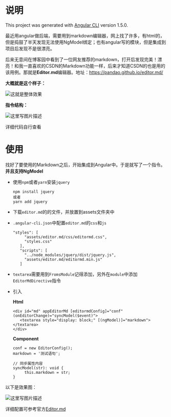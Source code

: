 # 说明

This project was generated with [Angular CLI](https://github.com/angular/angular-cli) version 1.5.0.

最近用angular做后端，需要用到markdown编辑器，网上找了许多，有html的，但是捣鼓了半天发现无法使用NgModel绑定；也有angular写的模块，但是集成到项目后发现不是很漂亮。

后来无意间在博客园中看到了一位网友推荐的markdown，打开后发现完美！漂亮！和我一直喜欢的CSDN的Markdown功能一样，后来才知道CSDN的也是用的该用例。那就是**Editor.md**编辑器。地址：https://pandao.github.io/editor.md/

**大概就是这个样子：**

![这就是整体效果](http://img.blog.csdn.net/20180103132451962?watermark/2/text/aHR0cDovL2Jsb2cuY3Nkbi5uZXQvbHhwdW1l/font/5a6L5L2T/fontsize/400/fill/I0JBQkFCMA==/dissolve/70/gravity/SouthEast)

**指令结构：**

![这里写图片描述](http://img.blog.csdn.net/20180103142428843?watermark/2/text/aHR0cDovL2Jsb2cuY3Nkbi5uZXQvbHhwdW1l/font/5a6L5L2T/fontsize/400/fill/I0JBQkFCMA==/dissolve/70/gravity/SouthEast)

详细代码自行查看

# 使用
找好了要使用的Markdown之后，开始集成到Angular中。于是就写了一个指令。**并且支持NgModel**

- 使用`npm`或者`yarn`安装`jquery`

  ```
  npm install jquery
  或者
  yarn add jquery
  ```
  
- 下载`editor.md`的的文件，并放置到assets文件夹中

- `.angular-cli.json`中配置`editor.md`的`css`和`js`

   ```
  "styles": [
        "assets/editor.md/css/editormd.css",
        "styles.css"
      ],
      "scripts": [
        "../node_modules/jquery/dist/jquery.js",
        "assets/editor.md/editormd.min.js"
      ]
   ```

- `textarea`需要用到`FromsModule`记得添加，另外在`module`中添加`EditorMdDirective`指令

- 引入

  **Html**
   ```
   <div id="md" appEditorMd [editormdConfig]="conf" (onEditorChange)="syncModel($event)">
	  <textarea style="display: block;" [(ngModel)]="markdown"></textarea>
  </div>
   ```
   **Component**
   ```
   conf = new EditorConfig();
  markdown = '测试语句';

  // 同步属性内容
  syncModel(str): void {
	    this.markdown = str;
  }
   ```
   
以下是效果图：

![这里写图片描述](http://img.blog.csdn.net/20180103144038363?watermark/2/text/aHR0cDovL2Jsb2cuY3Nkbi5uZXQvbHhwdW1l/font/5a6L5L2T/fontsize/400/fill/I0JBQkFCMA==/dissolve/70/gravity/SouthEast)

详细配置可参考官方[Editor.md](https://pandao.github.io/editor.md/)